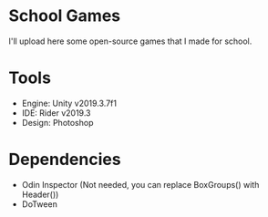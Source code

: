 # School Games
I'll upload here some open-source games that I made for school.

# Tools
* Engine: Unity v2019.3.7f1
* IDE: Rider v2019.3
* Design: Photoshop

# Dependencies
* Odin Inspector (Not needed, you can replace BoxGroups() with Header())
* DoTween
